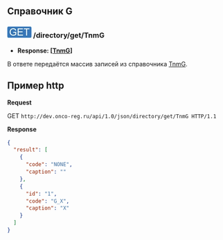 ## Справочник G

### ![GET](../../../../img/get.png) /directory/get/TnmG
* **Response: [[TnmG](../../../../types/types.md#com.siams.med.api.TnmG)]**

В ответе передаётся массив записей из справочника [TnmG](../../../../types/types.md#com.siams.med.api.TnmG).

## Пример http

**Request**

GET `http://dev.onco-reg.ru/api/1.0/json/directory/get/TnmG HTTP/1.1`

**Response**
```json
{
  "result": [
    {
      "code": "NONE",
      "caption": ""
    },
    {
      "id": "1",
      "code": "G_X",
      "caption": "X"
    }  
  ]
}
```

